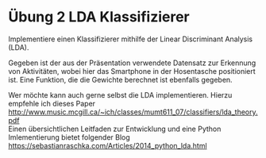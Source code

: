 # Übung 2 LDA Klassifizierer
Implementiere einen Klassifizierer mithilfe der Linear Discriminant Analysis (LDA). </br>

Gegeben ist der aus der Präsentation verwendete Datensatz zur Erkennung von Aktivitäten, wobei hier das Smartphone in der Hosentasche positioniert ist.
Eine Funktion, die die Gewichte berechnet ist ebenfalls gegeben. </br>

Wer möchte kann auch gerne selbst die LDA implementieren. Hierzu empfehle ich dieses Paper http://www.music.mcgill.ca/~ich/classes/mumt611_07/classifiers/lda_theory.pdf </br>
Einen übersichtlichen Leitfaden zur Entwicklung und eine Python Imlementierung bietet folgender Blog https://sebastianraschka.com/Articles/2014_python_lda.html
